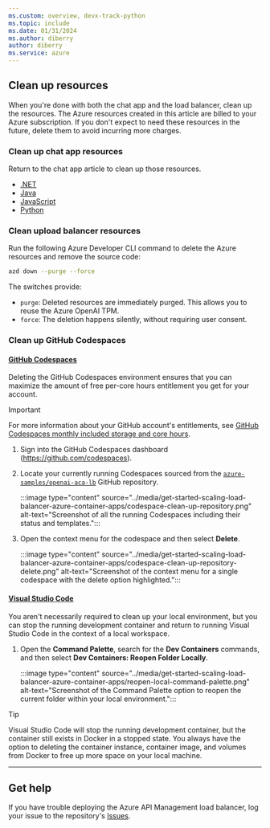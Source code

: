 ```yaml
---
ms.custom: overview, devx-track-python
ms.topic: include
ms.date: 01/31/2024
ms.author: diberry
author: diberry
ms.service: azure
---
```


## Clean up resources

When you're done with both the chat app and the load balancer, clean up the resources. The Azure resources created in this article are billed to your Azure subscription. If you don't expect to need these resources in the future, delete them to avoid incurring more charges.

### Clean up chat app resources

Return to the chat app article to clean up those resources. 

* [.NET](/dotnet/azure/ai/get-started-app-chat-template#clean-up-resources)
* [Java](/azure/developer/java/quickstarts/get-started-app-chat-template#clean-up-resources)
* [JavaScript](/azure/developer/javascript/get-started-app-chat-template#clean-up-resources)
* [Python](/azure/developer/python/get-started-app-chat-template#clean-up-resources)

### Clean upload balancer resources

Run the following Azure Developer CLI command to delete the Azure resources and remove the source code:

```bash
azd down --purge --force
```

The switches provide: 

* `purge`: Deleted resources are immediately purged. This allows you to reuse the Azure OpenAI TPM.
* `force`: The deletion happens silently, without requiring user consent. 

### Clean up GitHub Codespaces

#### [GitHub Codespaces](#tab/github-codespaces)

Deleting the GitHub Codespaces environment ensures that you can maximize the amount of free per-core hours entitlement you get for your account.

> [!IMPORTANT]
> For more information about your GitHub account's entitlements, see [GitHub Codespaces monthly included storage and core hours](https://docs.github.com/billing/managing-billing-for-github-codespaces/about-billing-for-github-codespaces#monthly-included-storage-and-core-hours-for-personal-accounts).

1. Sign into the GitHub Codespaces dashboard (<https://github.com/codespaces>).

1. Locate your currently running Codespaces sourced from the [`azure-samples/openai-aca-lb`](https://github.com/azure-samples/openai-aca-lb) GitHub repository.

    :::image type="content" source="../media/get-started-scaling-load-balancer-azure-container-apps/codespace-clean-up-repository.png" alt-text="Screenshot of all the running Codespaces including their status and templates.":::

1. Open the context menu for the codespace and then select **Delete**.

    :::image type="content" source="../media/get-started-scaling-load-balancer-azure-container-apps/codespace-clean-up-repository-delete.png" alt-text="Screenshot of the context menu for a single codespace with the delete option highlighted.":::

#### [Visual Studio Code](#tab/visual-studio-code)

You aren't necessarily required to clean up your local environment, but you can stop the running development container and return to running Visual Studio Code in the context of a local workspace.

1. Open the **Command Palette**, search for the **Dev Containers** commands, and then select **Dev Containers: Reopen Folder Locally**.

    :::image type="content" source="../media/get-started-scaling-load-balancer-azure-container-apps/reopen-local-command-palette.png" alt-text="Screenshot of the Command Palette option to reopen the current folder within your local environment.":::

> [!TIP]
> Visual Studio Code will stop the running development container, but the container still exists in Docker in a stopped state. You always have the option to deleting the container instance, container image, and volumes from Docker to free up more space on your local machine.

---

## Get help

If you have trouble deploying the Azure API Management load balancer, log your issue to the repository's [Issues](https://github.com/Azure-Samples/openai-aca-lb/issues).